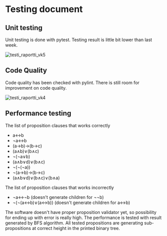 # Testing document

## Unit testing
Unit testing is done with pytest. Testing result is little bit lower than last week.

![testi_raportti_vk5](https://user-images.githubusercontent.com/94007460/205436365-965d208b-728a-49e7-a4c0-a4393a92dec9.png)

## Code Quality
Code quality has been checked with pylint. There is still room for improvement on code quality.

![testi_raportti_vk4](https://user-images.githubusercontent.com/94007460/205436374-7379b60e-fdef-471a-a8dd-45606c6f2807.png)

## Performance testing

The list of proposition clauses that works correctly
- a↔b
- ¬a↔b
- (a→b)→(b→c)
- (a∧b)∨(b∧c)
- ¬(¬a∨b)
- (a∧b∨d)∨(b∧c)
- ¬(¬(¬a))
- ¬(a→b)→(b→c)
- (a∧b∨d)∨(b∧c)∨(b∧a)

The list of proposition clauses that works incorrectly
- ¬a↔¬b (doesn't generate children for ¬¬b)
- ¬(¬(a↔b)∨(a↔b)) (doesn't generate children for a↔b)

The software doesn't have proper proposition validator yet, so possibility for ending up with error is really high. The performance is tested with result generated by BFS algorithm. All tested propositions are generating sub-propositions at correct height in the printed binary tree. 
